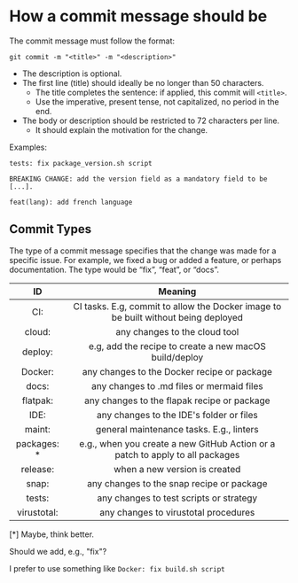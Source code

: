 # How a commit message should be

The commit message must follow the format:

`git commit -m "<title>" -m "<description>"`

* The description is optional.
* The first line (title) should ideally be no longer than 50 characters.
  * The title completes the sentence: if applied, this commit will `<title>`.
  * Use the imperative, present tense, not capitalized, no period in the end.
* The body or description should be restricted to 72 characters per line.
  * It should explain the motivation for the change.

Examples:
```text
tests: fix package_version.sh script

BREAKING CHANGE: add the version field as a mandatory field to be [...].
```

```text
feat(lang): add french language
```

## Commit Types

The type of a commit message specifies that the change was made for a specific issue.
For example, we fixed a bug or added a feature, or perhaps documentation. The type would be “fix”,
“feat”, or “docs”.

| ID | Meaning |
| :-: | :-: |
| CI: | CI tasks. E.g, commit to allow the Docker image to be built without being deployed |
| cloud:| any changes to the cloud tool |
| deploy: | e.g, add the recipe to create a new macOS build/deploy |
| Docker: | any changes to the Docker recipe or package |
| docs: | any changes to .md files or mermaid files |
| flatpak: | any changes to the flapak recipe or package |
| IDE: | any changes to the IDE's folder or files |
| maint:  | general maintenance tasks. E.g., linters |
| packages: * | e.g., when you create a new GitHub Action or a patch to apply to all packages |
| release: | when a new version is created |
| snap: | any changes to the snap recipe or package |
| tests: | any changes to test scripts or strategy |
| virustotal: | any changes to virustotal procedures |

[*] Maybe, think better.

Should we add, e.g., "fix"?

I prefer to use something like `Docker: fix build.sh script`

